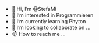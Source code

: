 - 👋 Hi, I’m @StefaMi
- 👀 I’m interested in  Programmieren
- 🌱 I’m currently learning  Phyton
- 💞️ I’m looking to collaborate on ...
- 📫 How to reach me ...

<!---
StefaMi/StefaMi is a ✨ special ✨ repository because its `README.md` (this file) appears on your GitHub profile.
You can click the Preview link to take a look at your changes.
--->
